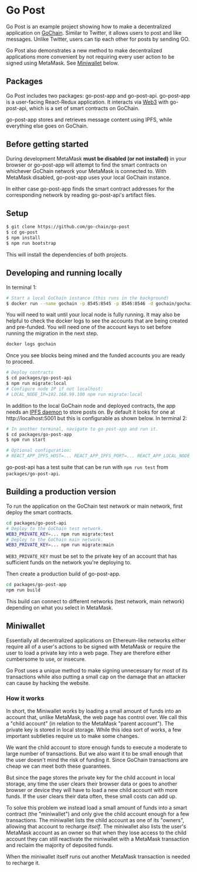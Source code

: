 # Go Post

Go Post is an example project showing how to make a decentralized application on [GoChain](https://gochain.io/). Similar to Twitter, it allows users to post and like messages. Unlike Twitter, users can tip each other for posts by sending GO.

Go Post also demonstrates a new method to make decentralized applications more convenient by not requiring every user action to be signed using MetaMask. See [Miniwallet](#Miniwallet) below.

## Packages

Go Post includes two packages: go-post-app and go-post-api. go-post-app is a user-facing React-Redux application. It interacts via [Web3](https://github.com/ethereum/web3.js/) with go-post-api, which is a set of smart contracts on GoChain.

go-post-app stores and retrieves message content using IPFS, while everything else goes on GoChain.

## Before getting started
During development MetaMask **must be disabled (or not installed)** in your browser or go-post-app will attempt to find the smart contracts on whichever GoChain network your MetaMask is connected to. With MetaMask disabled, go-post-app uses your local GoChain instance.

In either case go-post-app finds the smart contract addresses for the corresponding network by reading go-post-api's artifact files.

## Setup

```sh
$ git clone https://github.com/go-chain/go-post
$ cd go-post
$ npm install
$ npm run bootstrap
```

This will install the dependencies of both projects.

## Developing and running locally

In terminal 1:

```sh
# Start a local GoChain instance (this runs in the background)
$ docker run --name gochain -p 8545:8545 -p 8546:8546 -d gochain/gochain gochain --local --rpccorsdomain "*"
```
You will need to wait until your local node is fully running.  It may also be helpful to check the docker logs to see the accounts that are being created and pre-funded.  You will need one of the account keys to set before running the migration in the next step.

```sh
docker logs gochain
```
Once you see blocks being mined and the funded accounts you are ready to proceed.

```sh
# Deploy contracts
$ cd packages/go-post-api
$ npm run migrate:local
# Configure node IP if not localhost:
# LOCAL_NODE_IP=192.168.99.100 npm run migrate:local
```

In addition to the local GoChain node and deployed contracts, the app needs an [IPFS daemon](https://docs.ipfs.io/introduction/install/) to store posts on. By default it looks for one at http://localhost:5001 but this is configurable as shown below. In terminal 2:

```sh
# In another terminal, navigate to go-post-app and run it.
$ cd packages/go-post-app
$ npm run start

# Optional configuration:
# REACT_APP_IPFS_HOST=... REACT_APP_IPFS_PORT=... REACT_APP_LOCAL_NODE_IP=192.168.99.100 npm run start
```

go-post-api has a test suite that can be run with `npm run test` from `packages/go-post-api`.

## Building a production version

To run the application on the GoChain test network or main network, first deploy the smart contracts.

```sh
cd packages/go-post-api
# Deploy to the GoChain test network.
WEB3_PRIVATE_KEY=... npm run migrate:test
# Deploy to the GoChain main network.
WEB3_PRIVATE_KEY=... npm run migrate:main
```

`WEB3_PRIVATE_KEY` must be set to the private key of an account that has sufficient funds on the network you're deploying to.

Then create a production build of go-post-app.

```sh
cd packages/go-post-app
npm run build
```

This build can connect to different networks (test network, main network) depending on what you select in MetaMask.

## Miniwallet

Essentially all decentralized applications on Ethereum-like networks either require all of a user's actions to be signed with MetaMask or require the user to load a private key into a web page. They are therefore either cumbersome to use, or insecure.

Go Post uses a unique method to make signing unnecessary for most of its transactions while also putting a small cap on the damage that an attacker can cause by hacking the website.

### How it works

In short, the Miniwallet works by loading a small amount of funds into an account that, unlike MetaMask, the web page has control over. We call this a "child account" (in relation to the MetaMask "parent account"). The private key is stored in local storage. While this idea sort of works, a few important subtleties require us to make some changes.

We want the child account to store enough funds to execute a moderate to large number of transactions. But we also want it to be small enough that the user doesn't mind the risk of funding it. Since GoChain transactions are cheap we can meet both these guarantees.

But since the page stores the private key for the child account in local storage, any time the user clears their browser data or goes to another browser or device they will have to load a new child account with more funds. If the user clears their data often, these small costs can add up.

To solve this problem we instead load a small amount of funds into a smart contract (the "miniwallet") and only give the child account enough for a few transactions. The miniwallet lists the child account as one of its "owners", allowing that account to recharge _itself_. The miniwallet also lists the user's MetaMask account as an owner so that when they lose access to the child account they can still reactivate the miniwallet with a MetaMask transaction and reclaim the majority of deposited funds.

When the miniwallet itself runs out another MetaMask transaction is needed to recharge it.

